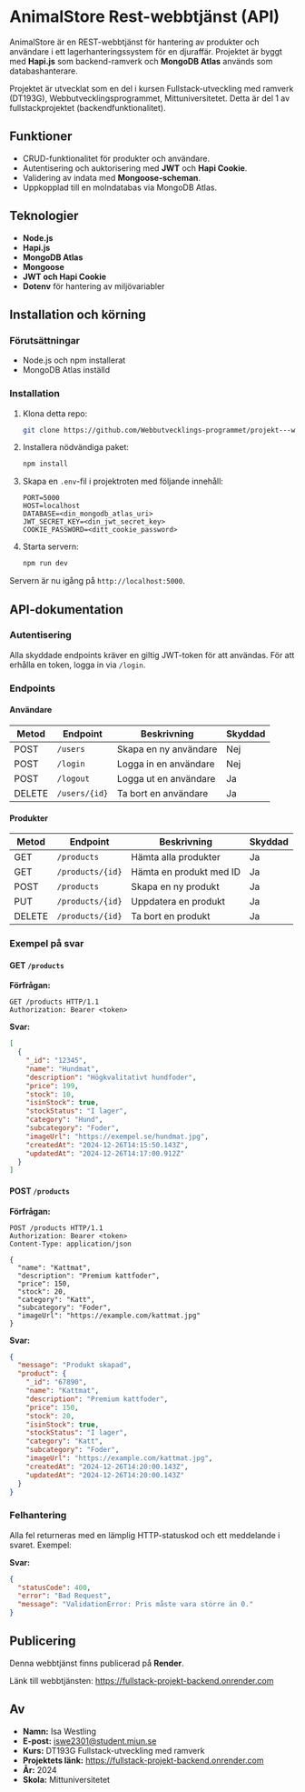# AnimalStore Rest-webbtjänst (API)
AnimalStore är en REST-webbtjänst för hantering av produkter och användare i ett lagerhanteringssystem för en djuraffär. Projektet är byggt med **Hapi.js** som backend-ramverk och **MongoDB Atlas** används som databashanterare.

Projektet är utvecklat som en del i kursen Fullstack-utveckling med ramverk (DT193G), Webbutvecklingsprogrammet, Mittuniversitetet. Detta är del 1 av fullstackprojektet (backendfunktionalitet).

## Funktioner
- CRUD-funktionalitet för produkter och användare.
- Autentisering och auktorisering med **JWT** och **Hapi Cookie**.
- Validering av indata med **Mongoose-scheman**.
- Uppkopplad till en molndatabas via MongoDB Atlas.

## Teknologier
- **Node.js**
- **Hapi.js**
- **MongoDB Atlas**
- **Mongoose**
- **JWT och Hapi Cookie**
- **Dotenv** för hantering av miljövariabler

## Installation och körning

### Förutsättningar
- Node.js och npm installerat
- MongoDB Atlas inställd

### Installation
1. Klona detta repo:
   ```bash
   git clone https://github.com/Webbutvecklings-programmet/projekt---webbtjanst-api-iswe2301.git
   ```

2. Installera nödvändiga paket:
   ```bash
   npm install
   ```

3. Skapa en `.env`-fil i projektroten med följande innehåll:
   ```env
   PORT=5000
   HOST=localhost
   DATABASE=<din_mongodb_atlas_uri>
   JWT_SECRET_KEY=<din_jwt_secret_key>
   COOKIE_PASSWORD=<ditt_cookie_password>
   ```

4. Starta servern:
   ```bash
   npm run dev
   ```

Servern är nu igång på `http://localhost:5000`.

## API-dokumentation

### Autentisering
Alla skyddade endpoints kräver en giltig JWT-token för att användas. För att erhålla en token, logga in via `/login`.

### Endpoints

#### **Användare**

| Metod | Endpoint          | Beskrivning                       | Skyddad |
|-------|-------------------|-----------------------------------|---------|
| POST  | `/users`          | Skapa en ny användare            | Nej     |
| POST  | `/login`          | Logga in en användare            | Nej     |
| POST  | `/logout`         | Logga ut en användare            | Ja      |
| DELETE| `/users/{id}`     | Ta bort en användare             | Ja      |

#### **Produkter**

| Metod | Endpoint           | Beskrivning                      | Skyddad |
|-------|--------------------|----------------------------------|---------|
| GET   | `/products`        | Hämta alla produkter             | Ja      |
| GET   | `/products/{id}`   | Hämta en produkt med ID          | Ja      |
| POST  | `/products`        | Skapa en ny produkt              | Ja      |
| PUT   | `/products/{id}`   | Uppdatera en produkt             | Ja      |
| DELETE| `/products/{id}`   | Ta bort en produkt               | Ja      |

### Exempel på svar

#### GET `/products`
**Förfrågan:**
```http
GET /products HTTP/1.1
Authorization: Bearer <token>
```

**Svar:**
```json
[
  {
    "_id": "12345",
    "name": "Hundmat",
    "description": "Högkvalitativt hundfoder",
    "price": 199,
    "stock": 10,
    "isinStock": true,
    "stockStatus": "I lager",
    "category": "Hund",
    "subcategory": "Foder",
    "imageUrl": "https://exempel.se/hundmat.jpg",
    "createdAt": "2024-12-26T14:15:50.143Z",
    "updatedAt": "2024-12-26T14:17:00.912Z"
  }
]
```

#### POST `/products`
**Förfrågan:**
```http
POST /products HTTP/1.1
Authorization: Bearer <token>
Content-Type: application/json

{
  "name": "Kattmat",
  "description": "Premium kattfoder",
  "price": 150,
  "stock": 20,
  "category": "Katt",
  "subcategory": "Foder",
  "imageUrl": "https://example.com/kattmat.jpg"
}
```

**Svar:**
```json
{
  "message": "Produkt skapad",
  "product": {
    "_id": "67890",
    "name": "Kattmat",
    "description": "Premium kattfoder",
    "price": 150,
    "stock": 20,
    "isinStock": true,
    "stockStatus": "I lager",
    "category": "Katt",
    "subcategory": "Foder",
    "imageUrl": "https://example.com/kattmat.jpg",
    "createdAt": "2024-12-26T14:20:00.143Z",
    "updatedAt": "2024-12-26T14:20:00.143Z"
  }
}
```

### Felhantering
Alla fel returneras med en lämplig HTTP-statuskod och ett meddelande i svaret. Exempel:

**Svar:**
```json
{
  "statusCode": 400,
  "error": "Bad Request",
  "message": "ValidationError: Pris måste vara större än 0."
}
```

## Publicering
Denna webbtjänst finns publicerad på **Render**.

Länk till webbtjänsten: https://fullstack-projekt-backend.onrender.com

## Av
- **Namn:** Isa Westling
- **E-post:** iswe2301@student.miun.se
- **Kurs:** DT193G Fullstack-utveckling med ramverk
- **Projektets länk:** https://fullstack-projekt-backend.onrender.com
- **År:** 2024
- **Skola:** Mittuniversitetet